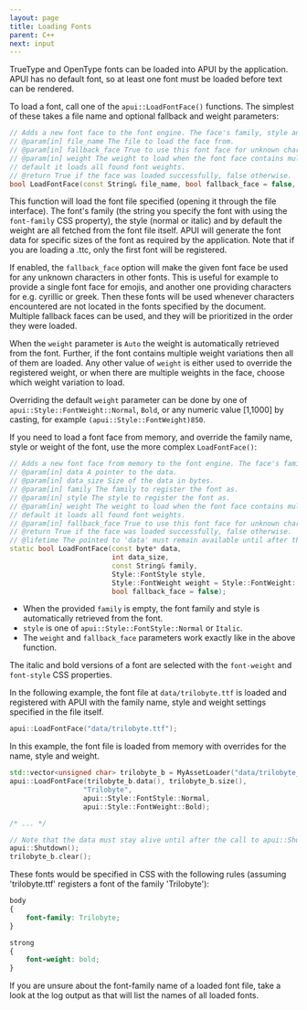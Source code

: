 ```yaml
---
layout: page
title: Loading Fonts
parent: C++
next: input
---
```


TrueType and OpenType fonts can be loaded into APUI by the application. APUI has no default font, so at least one font must be loaded before text can be rendered.

To load a font, call one of the `apui::LoadFontFace()` functions. The simplest of these takes a file name and optional fallback and weight parameters:

```cpp
// Adds a new font face to the font engine. The face's family, style and weight will be determined from the face itself.
// @param[in] file_name The file to load the face from.
// @param[in] fallback_face True to use this font face for unknown characters in other font faces.
// @param[in] weight The weight to load when the font face contains multiple weights, otherwise the weight to register the font as. By
// default it loads all found font weights.
// @return True if the face was loaded successfully, false otherwise.
bool LoadFontFace(const String& file_name, bool fallback_face = false, Style::FontWeight weight = Style::FontWeight::Auto);
```

This function will load the font file specified (opening it through the file interface). The font's family (the string you specify the font with using the `font-family` CSS property), the style (normal or italic) and by default the weight are all fetched from the font file itself. APUI will generate the font data for specific sizes of the font as required by the application. Note that if you are loading a .ttc, only the first font will be registered.

If enabled, the `fallback_face` option will make the given font face be used for any unknown characters in other fonts. This is useful for example to provide a single font face for emojis, and another one providing characters for e.g. cyrillic or greek. Then these fonts will be used whenever characters encountered are not located in the fonts specified by the document. Multiple fallback faces can be used, and they will be prioritized in the order they were loaded.

When the `weight` parameter is `Auto` the weight is automatically retrieved from the font. Further, if the font contains multiple weight variations then all of them are loaded. Any other value of `weight` is either used to override the registered weight, or when there are multiple weights in the face, choose which weight variation to load.

Overriding the default `weight` parameter can be done by one of `apui::Style::FontWeight::Normal`, `Bold`, or any numeric value \[1,1000\] by casting, for example `(apui::Style::FontWeight)850`.

If you need to load a font face from memory, and override the family name, style or weight of the font, use the more complex `LoadFontFace()`:

```cpp
// Adds a new font face from memory to the font engine. The face's family, style and weight is given by the parameters.
// @param[in] data A pointer to the data.
// @param[in] data_size Size of the data in bytes.
// @param[in] family The family to register the font as.
// @param[in] style The style to register the font as.
// @param[in] weight The weight to load when the font face contains multiple weights, otherwise the weight to register the font as. By
// default it loads all found font weights.
// @param[in] fallback_face True to use this font face for unknown characters in other font faces.
// @return True if the face was loaded successfully, false otherwise.
// @lifetime The pointed to 'data' must remain available until after the call to apui::Shutdown.
static bool LoadFontFace(const byte* data,
                         int data_size, 
                         const String& family,
                         Style::FontStyle style,
                         Style::FontWeight weight = Style::FontWeight::Auto,
                         bool fallback_face = false);
```

- When the provided `family` is empty, the font family and style is automatically retrieved from the font.
- `style` is one of `apui::Style::FontStyle::Normal` or `Italic`.
- The `weight` and `fallback_face` parameters work exactly like in the above function.

The italic and bold versions of a font are selected with the `font-weight` and `font-style` CSS properties.

In the following example, the font file at `data/trilobyte.ttf` is loaded and registered with APUI with the family name, style and weight settings specified in the file itself.

```cpp
apui::LoadFontFace("data/trilobyte.ttf");
```

In this example, the font file is loaded from memory with overrides for the name, style and weight.

```cpp
std::vector<unsigned char> trilobyte_b = MyAssetLoader("data/trilobyte_b.ttf");
apui::LoadFontFace(trilobyte_b.data(), trilobyte_b.size(),
                  "Trilobyte",
                  apui::Style::FontStyle::Normal,
                  apui::Style::FontWeight::Bold);

/* ... */

// Note that the data must stay alive until after the call to apui::Shutdown.
apui::Shutdown();
trilobyte_b.clear();
```

These fonts would be specified in CSS with the following rules (assuming 'trilobyte.ttf' registers a font of the family 'Trilobyte'):

```css
body
{
    font-family: Trilobyte;
}

strong
{
    font-weight: bold;
}
```

If you are unsure about the font-family name of a loaded font file, take a look at the log output as that will list the names of all loaded fonts.
